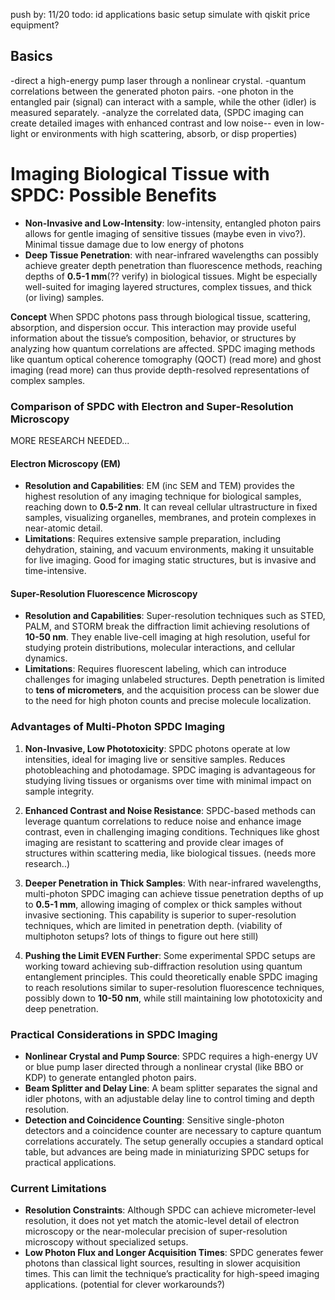 push by:
11/20
todo:
id applications
basic setup
simulate with qiskit
price equipment?

## Basics
-direct a high-energy pump laser through a nonlinear crystal.
-quantum correlations between the generated photon pairs.
-one photon in the entangled pair (signal) can interact with a sample, while the other (idler) is measured separately.
-analyze the correlated data, (SPDC imaging can create detailed images with enhanced contrast and low noise-- even in low-light or environments with high scattering, absorb, or disp properties)

# Imaging Biological Tissue with SPDC: Possible Benefits
- **Non-Invasive and Low-Intensity**: low-intensity, entangled photon pairs allows for gentle imaging of sensitive tissues (maybe even in vivo?). Minimal tissue damage due to low energy of photons
- **Deep Tissue Penetration**: with near-infrared wavelengths can possibly achieve greater depth penetration than fluorescence methods, reaching depths of **0.5-1 mm**(?? verify) in biological tissues. Might be especially well-suited for imaging layered structures, complex tissues, and thick (or living) samples.

**Concept**
When SPDC photons pass through biological tissue, scattering, absorption, and dispersion occur. This interaction may provide useful information about the tissue’s composition, behavior, or structures by analyzing how quantum correlations are affected. SPDC imaging methods like quantum optical coherence tomography (QOCT) (read more) and ghost imaging (read more) can thus provide depth-resolved representations of complex samples.

### Comparison of SPDC with Electron and Super-Resolution Microscopy
MORE RESEARCH NEEDED...
#### Electron Microscopy (EM)
- **Resolution and Capabilities**: EM (inc SEM and TEM) provides the highest resolution of any imaging technique for biological samples, reaching down to **0.5-2 nm**. It can reveal cellular ultrastructure in fixed samples, visualizing organelles, membranes, and protein complexes in near-atomic detail.
- **Limitations**: Requires extensive sample preparation, including dehydration, staining, and vacuum environments, making it unsuitable for live imaging. Good for imaging static structures, but is invasive and time-intensive.

#### Super-Resolution Fluorescence Microscopy
- **Resolution and Capabilities**: Super-resolution techniques such as STED, PALM, and STORM break the diffraction limit achieving resolutions of **10-50 nm**. They enable live-cell imaging at high resolution, useful for studying protein distributions, molecular interactions, and cellular dynamics.
- **Limitations**: Requires fluorescent labeling, which can introduce challenges for imaging unlabeled structures. Depth penetration is limited to **tens of micrometers**, and the acquisition process can be slower due to the need for high photon counts and precise molecule localization.

### Advantages of Multi-Photon SPDC Imaging
1. **Non-Invasive, Low Phototoxicity**: SPDC photons operate at low intensities, ideal for imaging live or sensitive samples. Reduces photobleaching and photodamage. SPDC imaging is advantageous for studying living tissues or organisms over time with minimal impact on sample integrity.

2. **Enhanced Contrast and Noise Resistance**: SPDC-based methods can leverage quantum correlations to reduce noise and enhance image contrast, even in challenging imaging conditions. Techniques like ghost imaging are resistant to scattering and provide clear images of structures within scattering media, like biological tissues. (needs more research..)

3. **Deeper Penetration in Thick Samples**: With near-infrared wavelengths, multi-photon SPDC imaging can achieve tissue penetration depths of up to **0.5-1 mm**, allowing imaging of complex or thick samples without invasive sectioning. This capability is superior to super-resolution techniques, which are limited in penetration depth. (viability of multiphoton setups? lots of things to figure out here still)

4. **Pushing the Limit EVEN Further**: Some experimental SPDC setups are working toward achieving sub-diffraction resolution using quantum entanglement principles. This could theoretically enable SPDC imaging to reach resolutions similar to super-resolution fluorescence techniques, possibly down to **10-50 nm**, while still maintaining low phototoxicity and deep penetration.

### Practical Considerations in SPDC Imaging
- **Nonlinear Crystal and Pump Source**: SPDC requires a high-energy UV or blue pump laser directed through a nonlinear crystal (like BBO or KDP) to generate entangled photon pairs.
- **Beam Splitter and Delay Line**: A beam splitter separates the signal and idler photons, with an adjustable delay line to control timing and depth resolution.
- **Detection and Coincidence Counting**: Sensitive single-photon detectors and a coincidence counter are necessary to capture quantum correlations accurately. The setup generally occupies a standard optical table, but advances are being made in miniaturizing SPDC setups for practical applications.

### Current Limitations
- **Resolution Constraints**: Although SPDC can achieve micrometer-level resolution, it does not yet match the atomic-level detail of electron microscopy or the near-molecular precision of super-resolution microscopy without specialized setups.
- **Low Photon Flux and Longer Acquisition Times**: SPDC generates fewer photons than classical light sources, resulting in slower acquisition times. This can limit the technique’s practicality for high-speed imaging applications. (potential for clever workarounds?)
